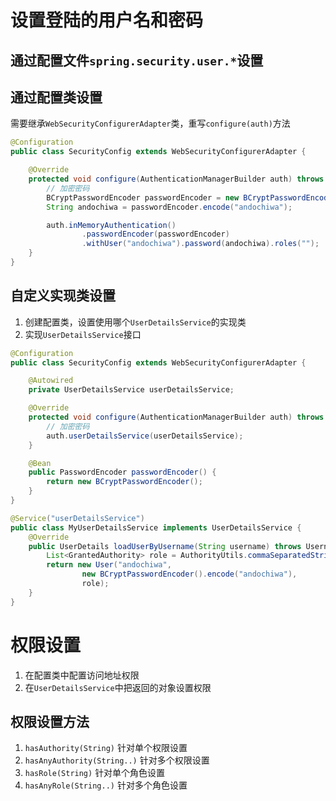 # 设置登陆的用户名和密码

## 通过配置文件`spring.security.user.*`设置

## 通过配置类设置

需要继承`WebSecurityConfigurerAdapter`类，重写`configure(auth)`方法

```java
@Configuration
public class SecurityConfig extends WebSecurityConfigurerAdapter {

    @Override
    protected void configure(AuthenticationManagerBuilder auth) throws Exception {
        // 加密密码
        BCryptPasswordEncoder passwordEncoder = new BCryptPasswordEncoder();
        String andochiwa = passwordEncoder.encode("andochiwa");

        auth.inMemoryAuthentication()
                .passwordEncoder(passwordEncoder)
                .withUser("andochiwa").password(andochiwa).roles("");
    }
}
```

## 自定义实现类设置

1. 创建配置类，设置使用哪个`UserDetailsService`的实现类
2. 实现`UserDetailsService`接口

```java
@Configuration
public class SecurityConfig extends WebSecurityConfigurerAdapter {

    @Autowired
    private UserDetailsService userDetailsService;

    @Override
    protected void configure(AuthenticationManagerBuilder auth) throws Exception {
        // 加密密码
        auth.userDetailsService(userDetailsService);
    }

    @Bean
    public PasswordEncoder passwordEncoder() {
        return new BCryptPasswordEncoder();
    }
}
```

```java
@Service("userDetailsService")
public class MyUserDetailsService implements UserDetailsService {
    @Override
    public UserDetails loadUserByUsername(String username) throws UsernameNotFoundException {
        List<GrantedAuthority> role = AuthorityUtils.commaSeparatedStringToAuthorityList("role");
        return new User("andochiwa",
                new BCryptPasswordEncoder().encode("andochiwa"),
                role);
    }
}
```

# 权限设置

1. 在配置类中配置访问地址权限
2. 在`UserDetailsService`中把返回的对象设置权限

## 权限设置方法

1. `hasAuthority(String)` 针对单个权限设置
2. `hasAnyAuthority(String..)` 针对多个权限设置
3. `hasRole(String)` 针对单个角色设置
4. `hasAnyRole(String..)` 针对多个角色设置